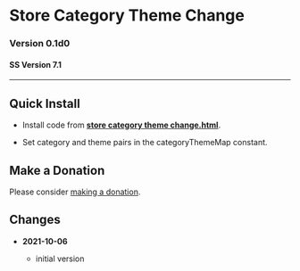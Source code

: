 # Store Category Theme Change

### Version 0.1d0

#### SS Version 7.1

---

## Quick Install

* Install code from
  **[store category theme change.html](store%20category%20theme%20change.html#L1)**.
  
* Set category and theme pairs in the categoryThemeMap constant.
  
## Make a Donation

Please consider
[making a donation](https://github.com/tomsWebConsulting/twcsl#make-a-donation).

## Changes

<!-- * **2021-08-29**
  
  * updated references to code which this code depends on
  * bumped version to 0.1d1
  -->
* **2021-10-06**
  
  * initial version

